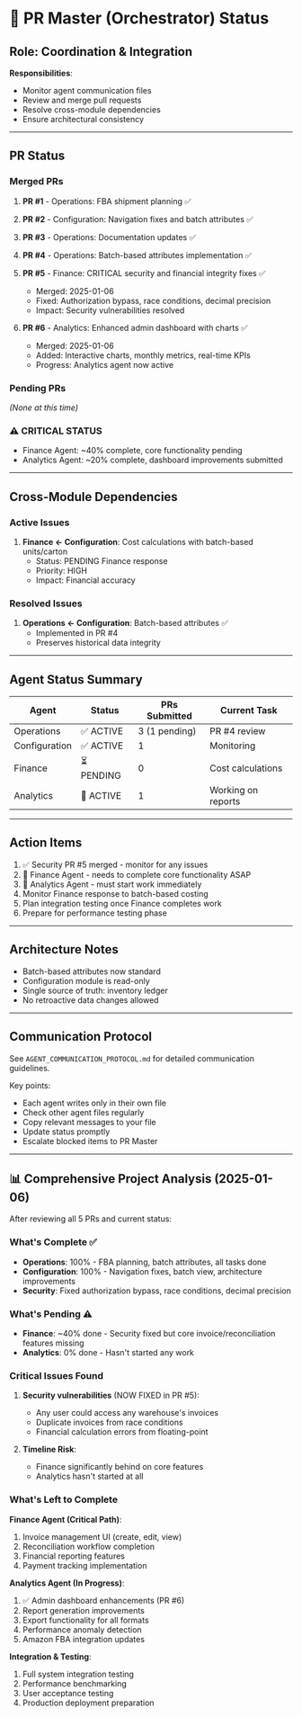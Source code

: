 # 🎯 PR Master (Orchestrator) Status

## Role: Coordination & Integration
**Responsibilities**: 
- Monitor agent communication files
- Review and merge pull requests
- Resolve cross-module dependencies
- Ensure architectural consistency

---

## PR Status

### Merged PRs
1. **PR #1** - Operations: FBA shipment planning ✅
2. **PR #2** - Configuration: Navigation fixes and batch attributes ✅
3. **PR #3** - Operations: Documentation updates ✅
4. **PR #4** - Operations: Batch-based attributes implementation ✅
5. **PR #5** - Finance: CRITICAL security and financial integrity fixes ✅
   - Merged: 2025-01-06
   - Fixed: Authorization bypass, race conditions, decimal precision
   - Impact: Security vulnerabilities resolved

6. **PR #6** - Analytics: Enhanced admin dashboard with charts ✅
   - Merged: 2025-01-06
   - Added: Interactive charts, monthly metrics, real-time KPIs
   - Progress: Analytics agent now active

### Pending PRs
*(None at this time)*

### ⚠️ CRITICAL STATUS
- Finance Agent: ~40% complete, core functionality pending
- Analytics Agent: ~20% complete, dashboard improvements submitted

---

## Cross-Module Dependencies

### Active Issues
1. **Finance ← Configuration**: Cost calculations with batch-based units/carton
   - Status: PENDING Finance response
   - Priority: HIGH
   - Impact: Financial accuracy

### Resolved Issues
1. **Operations ← Configuration**: Batch-based attributes ✅
   - Implemented in PR #4
   - Preserves historical data integrity

---

## Agent Status Summary

| Agent | Status | PRs Submitted | Current Task |
|-------|--------|---------------|--------------|
| Operations | ✅ ACTIVE | 3 (1 pending) | PR #4 review |
| Configuration | ✅ ACTIVE | 1 | Monitoring |
| Finance | ⏳ PENDING | 0 | Cost calculations |
| Analytics | 🔄 ACTIVE | 1 | Working on reports |

---

## Action Items
1. ✅ Security PR #5 merged - monitor for any issues
2. 🚨 Finance Agent - needs to complete core functionality ASAP
3. 🚨 Analytics Agent - must start work immediately
4. Monitor Finance response to batch-based costing
5. Plan integration testing once Finance completes work
6. Prepare for performance testing phase

---

## Architecture Notes
- Batch-based attributes now standard
- Configuration module is read-only
- Single source of truth: inventory ledger
- No retroactive data changes allowed

---

## Communication Protocol
See `AGENT_COMMUNICATION_PROTOCOL.md` for detailed communication guidelines.

Key points:
- Each agent writes only in their own file
- Check other agent files regularly
- Copy relevant messages to your file
- Update status promptly
- Escalate blocked items to PR Master

---

## 📊 Comprehensive Project Analysis (2025-01-06)

After reviewing all 5 PRs and current status:

### What's Complete ✅
- **Operations**: 100% - FBA planning, batch attributes, all tasks done
- **Configuration**: 100% - Navigation fixes, batch view, architecture improvements
- **Security**: Fixed authorization bypass, race conditions, decimal precision

### What's Pending ⚠️
- **Finance**: ~40% done - Security fixed but core invoice/reconciliation features missing
- **Analytics**: 0% done - Hasn't started any work

### Critical Issues Found
1. **Security vulnerabilities** (NOW FIXED in PR #5):
   - Any user could access any warehouse's invoices
   - Duplicate invoices from race conditions
   - Financial calculation errors from floating-point

2. **Timeline Risk**:
   - Finance significantly behind on core features
   - Analytics hasn't started at all

### What's Left to Complete

**Finance Agent (Critical Path)**:
1. Invoice management UI (create, edit, view)
2. Reconciliation workflow completion
3. Financial reporting features
4. Payment tracking implementation

**Analytics Agent (In Progress)**:
1. ✅ Admin dashboard enhancements (PR #6)
2. Report generation improvements
3. Export functionality for all formats
4. Performance anomaly detection
5. Amazon FBA integration updates

**Integration & Testing**:
1. Full system integration testing
2. Performance benchmarking
3. User acceptance testing
4. Production deployment preparation